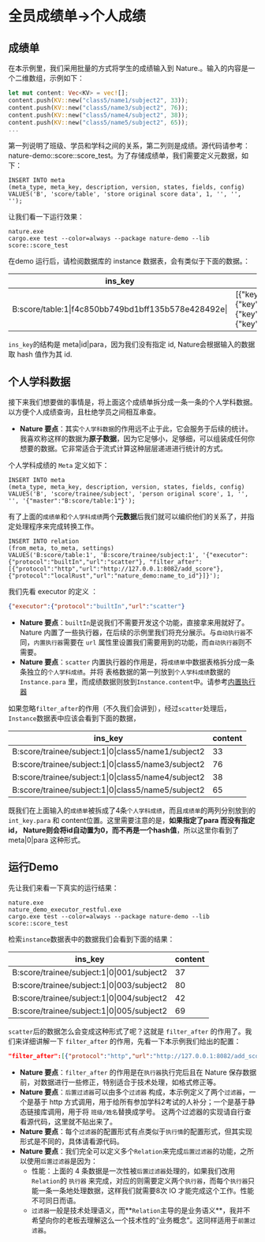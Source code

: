 # 全员成绩单->个人成绩

## 成绩单

在本示例里，我们采用批量的方式将学生的成绩输入到 Nature.。输入的内容是一个二维数组，示例如下：

```rust
let mut content: Vec<KV> = vec![];
content.push(KV::new("class5/name1/subject2", 33));
content.push(KV::new("class5/name3/subject2", 76));
content.push(KV::new("class5/name4/subject2", 38));
content.push(KV::new("class5/name5/subject2", 65));
...
```

第一列说明了班级、学员和学科之间的关系，第二列则是成绩。源代码请参考：nature-demo::score::score_test。为了存储成绩单，我们需要定义元数据，如下：

```mysql
INSERT INTO meta
(meta_type, meta_key, description, version, states, fields, config)
VALUES('B', 'score/table', 'store original score data', 1, '', '', '');
```

让我们看一下运行效果：

```shell
nature.exe
cargo.exe test --color=always --package nature-demo --lib score::score_test
```

在demo 运行后，请检阅数据库的 instance 数据表，会有类似于下面的数据。：

| ins_key                                             | content                                                      |
| --------------------------------------------------- | ------------------------------------------------------------ |
| B:score/table:1\|f4c850bb749bd1bff135b578e428492e\| | [{"key":"class5/name1/subject2","value":33},{"key":"class5/name3/subject2","value":76},{"key":"class5/name4/subject2","value":38},{"key":"class5/name5/subject2","value":65}] |

`ins_key`的结构是 meta|id|para，因为我们没有指定 id, Nature会根据输入的数据取 hash 值作为其 id.

## 个人学科数据

接下来我们想要做的事情是，将上面这个成绩单拆分成一条一条的个人学科数据。以方便个人成绩查询，且杜绝学员之间相互串查。

- **Nature 要点**：其实`个人学科数据`的作用远不止于此，它会服务于后续的统计。我喜欢称这样的数据为**原子数据**，因为它足够小，足够细，可以组装成任何你想要的数据。它非常适合于流式计算这种层层递进进行统计的方式。

个人学科成绩的 `Meta` 定义如下：

```mysql
INSERT INTO meta
(meta_type, meta_key, description, version, states, fields, config)
VALUES('B', 'score/trainee/subject', 'person original score', 1, '', '', '{"master":"B:score/table:1"}');
```

有了上面的`成绩单`和`个人学科成绩`两个**元数据**后我们就可以编织他们的关系了，并指定处理程序来完成转换工作。

```mysql
INSERT INTO relation
(from_meta, to_meta, settings)
VALUES('B:score/table:1', 'B:score/trainee/subject:1', '{"executor":{"protocol":"builtIn","url":"scatter"}, "filter_after":[{"protocol":"http","url":"http://127.0.0.1:8082/add_score"},{"protocol":"localRust","url":"nature_demo:name_to_id"}]}');
```

我们先看 executor 的定义 ：

```json
{"executor":{"protocol":"builtIn","url":"scatter"}
```

- **Nature 要点**：`builtIn`是说我们不需要开发这个功能，直接拿来用就好了。Nature 内置了一些执行器，在后续的示例里我们将充分展示。与`自动执行器`不同，`内置执行器`需要在 `url` 属性里设置我们需要用到的功能，而`自动执行器`则不需要。
- **Nature 要点**：`scatter` 内置执行器的作用是，将`成绩单`中数据表格拆分成一条条独立的`个人学科成绩`。并将 表格数据的第一列放到`个人学科成绩`数据的`Instance.para` 里，而成绩数据则放到`Instance.content`中。请参考[内置执行器](https://github.com/llxxbb/Nature/blob/master/doc/ZH/help/built-in.md)

如果忽略`filter_after`的作用（不久我们会讲到），经过`scatter`处理后，`Instance`数据表中应该会看到下面的数据，

| ins_key                                             | content |
| --------------------------------------------------- | ------- |
| B:score/trainee/subject:1\|0\|class5/name1/subject2 | 33      |
| B:score/trainee/subject:1\|0\|class5/name3/subject2 | 76      |
| B:score/trainee/subject:1\|0\|class5/name4/subject2 | 38      |
| B:score/trainee/subject:1\|0\|class5/name5/subject2 | 65      |

既我们在上面输入的`成绩单`被拆成了4条`个人学科成绩`，而且`成绩单`的两列分别放到的 `int_key.para` 和 content位置。这里需要注意的是，**如果指定了para 而没有指定 id， Nature则会将id自动置为0，而不再是一个hash值**，所以这里你看到了 meta|0|para 这种形式。

## 运行Demo

先让我们来看一下真实的运行结果：

```shell
nature.exe
nature_demo_executor_restful.exe
cargo.exe test --color=always --package nature-demo --lib score::score_test
```

检索`instance`数据表中的数据我们会看到下面的结果：

| ins_key                                    | content |
| ------------------------------------------ | ------- |
| B:score/trainee/subject:1\|0\|001/subject2 | 37      |
| B:score/trainee/subject:1\|0\|003/subject2 | 80      |
| B:score/trainee/subject:1\|0\|004/subject2 | 42      |
| B:score/trainee/subject:1\|0\|005/subject2 | 69      |

`scatter`后的数据怎么会变成这种形式了呢？这就是 `filter_after` 的作用了。我们来详细讲解一下 `filter_after` 的作用，先看一下本示例我们给出的配置：

```json
"filter_after":[{"protocol":"http","url":"http://127.0.0.1:8082/add_score"},{"protocol":"localRust","url":"nature_demo:name_to_id"}]
```

- **Nature 要点**：`filter_after` 的作用是在`执行器`执行完后且在 Nature 保存数据前，对数据进行一些修正，特别适合于技术处理，如格式修正等。
- **Nature 要点**：`后置过滤器`可以由多个`过滤器` 构成，本示例定义了两个`过滤器`，一个是基于 http 方式调用，用于给所有参加学科2考试的人补分；一个是基于静态链接库调用，用于将 `班级/姓名`替换成学号。 这两个过滤器的实现请自行查看源代码，这里就不贴出来了。
- **Nature 要点**：每个`过滤器`的配置形式有点类似于`执行情`的配置形式，但其实现形式是不同的，具体请看源代码。
- **Nature 要点**：我们完全可以定义多个`Relation`来完成`后置过滤器`的功能，之所以使用`后置过滤器`是因为：
  - 性能：上面的 4 条数据是一次性被`后置过滤器`处理的，如果我们改用`Relation`的 `执行器` 来完成，对应的则需要定义两个`执行器`，而每个`执行器`只能一条一条地处理数据，这样我们就需要8次 IO 才能完成这个工作。性能不可同日而语。
  - `过滤器`一般是技术处理语义，而**`Relation`主导的是业务语义**，我并不希望向你的老板去理解这么一个技术性的“业务概念”。这同样适用于`前置过滤器`。